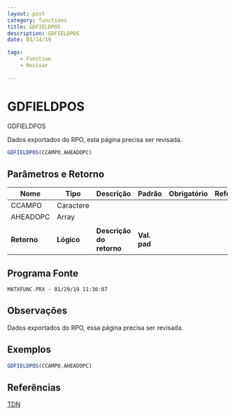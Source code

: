 ```yaml
---
layout: post
category: functions
title: GDFIELDPOS
description: GDFIELDPOS
date: 03/14/19

tags:
    - Function
    - Revisar
  
---
```

# GDFIELDPOS

GDFIELDPOS

Dados exportados do RPO, esta página precisa ser revisada.

```js
GDFIELDPOS(CCAMPO,AHEADOPC)
```

## Parâmetros e Retorno

| Nome        | Tipo         | Descrição                | Padrão       | Obrigatório | Referência |
| ----------  | ------------ | ------------------------ | ------------ | ----------- | ---------- |
| CCAMPO | Caractere |   |   |   |   |
| AHEADOPC | Array |   |   |   |   |
|             |              |                          |              |             |            |
| **Retorno** | **Lógico**   | **Descrição do retorno** | **Val. pad** |             |            |

## Programa Fonte

    MATXFUNC.PRX - 01/29/19 11:36:07

## Observações

Dados exportados do RPO, essa página precisa ser revisada.

## Exemplos

```js
GDFIELDPOS(CCAMPO,AHEADOPC)
```

## Referências

[TDN](http://tdn.totvs.com/dosearchsite.action?queryString=GDFIELDPOS)
